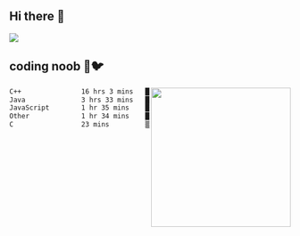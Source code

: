 ## Hi there 👋

<!--
**IZSSERAFIM/IZSSERAFIM** is a ✨ _special_ ✨ repository because its `README.md` (this file) appears on your GitHub profile.

Here are some ideas to get you started:

- 🔭 I’m currently working on ...
- 🌱 I’m currently learning ...
- 👯 I’m looking to collaborate on ...
- 🤔 I’m looking for help with ...
- 💬 Ask me about ...
- 📫 How to reach me: ...
- 😄 Pronouns: ...
- ⚡ Fun fact: ...
-->

![](https://pixel-profile.vercel.app/api/github-stats?username=IZSSERAFIM&screen_effect=true&theme=rainbow)

<!--
[![IZSSERAFIM's GitHub stats](https://github-readme-stats-omega-one-96.vercel.app/api?username=IZSSERAFIM&show_icons=true&theme=radical)](https://github.com/anuraghazra/github-readme-stats)
[![Top Langs](https://github-readme-stats-omega-one-96.vercel.app/api/top-langs/?username=IZSSERAFIM&layout=compact)](https://github.com/anuraghazra/github-readme-stats)
-->
## coding noob 🥬🐦

<img src="https://github-readme-stats.vercel.app/api/wakatime?username=IZSSERAFIM&layout=compact&langs_count=16&" width="250" align="right"/>

<!--START_SECTION:waka-->

```txt
C++               16 hrs 3 mins   █████████████████░░░░░░░░   68.37 %
Java              3 hrs 33 mins   ███▓░░░░░░░░░░░░░░░░░░░░░   15.18 %
JavaScript        1 hr 35 mins    █▓░░░░░░░░░░░░░░░░░░░░░░░   06.80 %
Other             1 hr 34 mins    █▓░░░░░░░░░░░░░░░░░░░░░░░   06.69 %
C                 23 mins         ▒░░░░░░░░░░░░░░░░░░░░░░░░   01.65 %
```

<!--END_SECTION:waka-->
